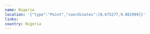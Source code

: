 ```yaml
---
name: Nigeria
location: '{"type":"Point","coordinates":[8.675277,9.081999]}'
links: 
country: Nigeria
---
```

